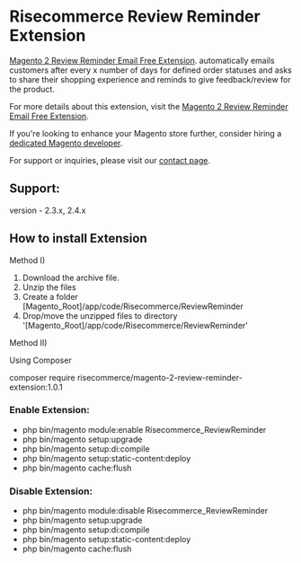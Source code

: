 # Risecommerce Review Reminder Extension
[Magento 2 Review Reminder Email Free Extension](https://risecommerce.com/store/magento2-review-reminder.html). automatically emails customers after every x number of days for defined order statuses and asks to share their shopping experience and reminds to give feedback/review for the product.

For more details about this extension, visit the [Magento 2 Review Reminder Email Free Extension](https://risecommerce.com/store/magento2-review-reminder.html).

If you're looking to enhance your Magento store further, consider hiring a [dedicated Magento developer](https://risecommerce.com/hire-dedicated-magento-developer.html).

For support or inquiries, please visit our [contact page](https://risecommerce.com/contact).

## Support: 
version - 2.3.x, 2.4.x

## How to install Extension

Method I)

1. Download the archive file.
2. Unzip the files
3. Create a folder [Magento_Root]/app/code/Risecommerce/ReviewReminder
4. Drop/move the unzipped files to directory '[Magento_Root]/app/code/Risecommerce/ReviewReminder'

Method II)

Using Composer 

composer require risecommerce/magento-2-review-reminder-extension:1.0.1

### Enable Extension:
- php bin/magento module:enable Risecommerce_ReviewReminder
- php bin/magento setup:upgrade
- php bin/magento setup:di:compile
- php bin/magento setup:static-content:deploy
- php bin/magento cache:flush

### Disable Extension:
- php bin/magento module:disable Risecommerce_ReviewReminder
- php bin/magento setup:upgrade
- php bin/magento setup:di:compile
- php bin/magento setup:static-content:deploy
- php bin/magento cache:flush
